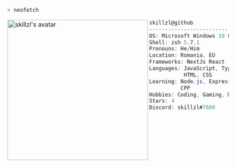 ```zsh
> neofetch
```

<img align="left" src="https://cdn.discordapp.com/attachments/789862793846325248/857726267763458088/917295be891e9e9a88801562ea9ef214.png" alt="skillzl's avatar" width="320" /> 

```csharp
skillzl@github
-------------------------
OS: Microsoft Windows 10 Pro
Shell: zsh 5.7.1
Pronouns: He/Him
Location: Romania, EU
Frameworks: NextJs React
Languages: JavaScript, TypeScript,
           HTML, CSS
Learning: Node.js, Express, MongoDB,
          CPP
Hobbies: Coding, Gaming, Music
Stars: 4
Discord: skillzl#7600
```
